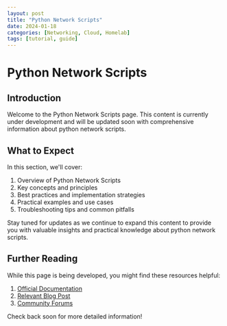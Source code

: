 ```yaml
---
layout: post
title: "Python Network Scripts"
date: 2024-01-18
categories: [Networking, Cloud, Homelab]
tags: [tutorial, guide]
---
```


# Python Network Scripts

## Introduction

Welcome to the Python Network Scripts page. This content is currently under development and will be updated soon with comprehensive information about python network scripts.

## What to Expect

In this section, we'll cover:

1. Overview of Python Network Scripts
2. Key concepts and principles
3. Best practices and implementation strategies
4. Practical examples and use cases
5. Troubleshooting tips and common pitfalls

Stay tuned for updates as we continue to expand this content to provide you with valuable insights and practical knowledge about python network scripts.

## Further Reading

While this page is being developed, you might find these resources helpful:

1. [Official Documentation](https://example.com)
2. [Relevant Blog Post](https://example.com/blog)
3. [Community Forums](https://example.com/forum)

Check back soon for more detailed information!
